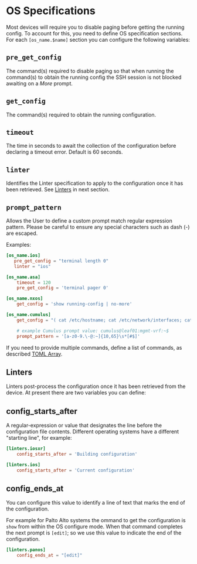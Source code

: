 # OS Specifications

Most devices will require you to disable paging before getting the running
config.  To account for this, you need to define OS specification sections. For
each `[os_name.$name]` section you can configure the following variables:

## `pre_get_config`

The command(s) required to disable paging so that when running the command(s) to
obtain the running config the SSH session is not blocked awaiting on a _More_ prompt.

## `get_config`

The command(s) required to obtain the running configuration.

## `timeout`

The time in seconds to await the collection of the configuration before
declaring a timeout error.  Default is 60 seconds.

## `linter`

Identifies the Linter specification to apply to the configuration once it
has been retrieved.  See [Linters](#linters) in next section.

## `prompt_pattern`

Allows the User to define a custom prompt match regular expression pattern.
Please be careful to ensure any special characters such as dash (-) are escaped.

Examples:

```toml
[os_name.ios]
   pre_get_config = "terminal length 0"
   linter = "ios"

[os_name.asa]
    timeout = 120
    pre_get_config = 'terminal pager 0'

[os_name.nxos]
    get_config = 'show running-config | no-more'

[os_name.cumulus]
    get_config = "( cat /etc/hostname; cat /etc/network/interfaces; cat /etc/cumulus/ports.conf; sudo cat /etc/frr/frr.conf)"

    # example Cumulus prompt value: cumulus@leaf01:mgmt-vrf:~$
    prompt_pattern = '[a-z0-9.\-@:~]{10,65}\s*[#$]'
```

If you need to provide multiple commands, define a list of commands, as described
[TOML Array](https://github.com/toml-lang/toml#user-content-array).

## Linters

Linters post-process the configuration once it has been retrieved from the device.
At present there are two variables you can define:

## config_starts_after

A regular-expression or value that designates the line before
the configuration file contents.  Different operating systems have a
different "starting line", for example:

```toml
[linters.iosxr]
    config_starts_after = 'Building configuration'

[linters.ios]
    config_starts_after = 'Current configuration'
```

## config_ends_at

You can configure this value to identify a line of text that marks the end of
the configuration.

For example for Palto Alto systems the ommand to get the configuration is
`show` from within the OS configure mode.  When that command completes the next
prompt is `[edit]`; so we use this value to indicate the end of the
configuration.

```toml
[linters.panos]
    config_ends_at = "[edit]"
```
